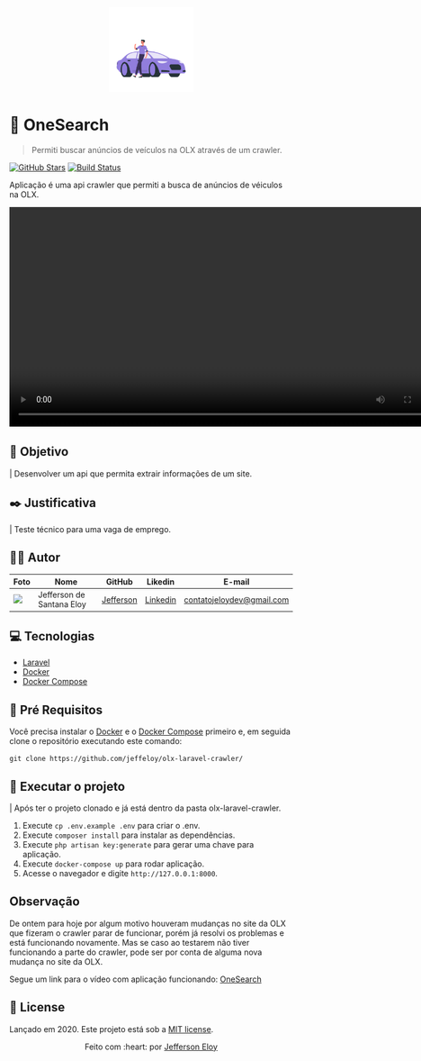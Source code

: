 <p align="center">
   <img src="./.github/header-logo.svg" width="150"/>
</p>

# :car: OneSearch

> Permiti buscar anúncios de veículos na OLX através de um crawler.

[![GitHub Stars][github-stars]][github-stars]
[![Build Status][build-status]][build-status]

Aplicação é uma api crawler que permiti a busca de anúncios de véiculos na OLX.

<div align="center">
  <video width="780px" controls autoplay loop>
    <source src="./.github/introvideo.mp4" type="video/mp4">
  </video>
</div>

## :nazar_amulet: Objetivo

| Desenvolver um api que permita extrair informações de um site.

## :black_nib: Justificativa

| Teste técnico para uma vaga de emprego.

## :man_technologist: Autor

| Foto                                                                                                                             | Nome                      | GitHub                                   | Likedin                                                 | E-mail                    |
| -------------------------------------------------------------------------------------------------------------------------------- | ------------------------- | ---------------------------------------- | ------------------------------------------------------- | ------------------------- |
| <img src="https://avatars2.githubusercontent.com/u/56545903?s=400&u=7445f50f4a7c02a76fef37d74a1f84b2bf2c7109&v=4" width="100px"> | Jefferson de Santana Eloy | [Jefferson](https://github.com/jeffeloy) | [Linkedin](https://www.linkedin.com/in/jefferson-eloy/) | contatojeloydev@gmail.com |

## :computer: Tecnologias

- [Laravel](https://laravel.com/docs/9.x)
- [Docker](https://www.docker.com/)
- [Docker Compose](https://docs.docker.com/compose/)

## :construction_worker: Pré Requisitos

Você precisa instalar o [Docker](https://www.docker.com/) e o [Docker Compose](https://docs.docker.com/compose/) primeiro e, em seguida clone o repositório executando este comando:

```
git clone https://github.com/jeffeloy/olx-laravel-crawler/
```

## :wrench: Executar o projeto
| Após ter o projeto clonado e já está dentro da pasta olx-laravel-crawler.

1. Execute `cp .env.example .env` para criar o .env.
2. Execute `composer install` para instalar as dependências.
3. Execute `php artisan key:generate` para gerar uma chave para aplicação.
4. Execute `docker-compose up` para rodar aplicação.
5. Acesse o navegador e digite `http://127.0.0.1:8000`.


## Observação

De ontem para hoje por algum motivo houveram mudanças no site da OLX que fizeram o crawler parar de funcionar, porém já resolvi os problemas e está funcionando novamente.
Mas se caso ao testarem não tiver funcionando a parte do crawler, pode ser por conta de alguma nova mudança no site da OLX.

Segue um link para o vídeo com aplicação funcionando:
[OneSearch](https://drive.google.com/file/d/1SUVMsYqV8dvQx0_IO7_BpYu7GAlUDmdC/view?usp=sharing)
## :open_book: License

Lançado em 2020.
Este projeto está sob a [MIT license](https://github.com/jeffeloy/olx-laravel-crawler/blob/master/LICENSE).

<p align="center">
    Feito com :heart: por <a href="https://github.com/jeffeloy">Jefferson Eloy</a>
</p>

<!-- Markdown link & img dfn's -->

[github-stars]: https://img.shields.io/github/stars/jeffeloy/olx-laravel-crawler?logoColor=04D361&style=social
[build-status]: https://img.shields.io/travis/dbader/node-datadog-metrics/master.svg?color=04D361&style=plastic
